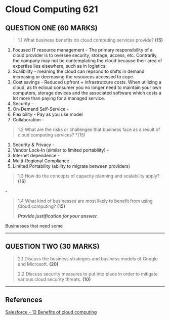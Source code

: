 # Cloud Computing 621

## QUESTION ONE **(60 MARKS)**

> 1.1 What business benefits do cloud computing services provide? **(15)**

1. Focused IT resource management - The primary responsibility of a cloud provider is to oversee security, storage, access, etc. Contrarily, the company may not be contemplating the cloud because their area of expertise lies elsewhere, such as in logistics.
2. Scalibility - meaning the cloud can repsond to shifts in demand increasing or decreasing the resources accessed to cope.
3. Cost savings - Reduced upfront + infrastrutcure costs. When utilizing a cloud, as th ecloud consumer you no longer need to maintain your own computers, storage devices and the associated software which costs a lot more than paying for a managed service.
4. Security -
5. On-Demand Self-Service -
6. Flexibility - Pay as you use model
7. Collaboration -

> 1.2 What are the risks or challenges that business face as a result of cloud computing services? **(15)*

1. Security & Privacy -
2. Vendor Lock-In (similar to limited portability) -
3. Internet dependence -
4. Multi-Regional Compliance -
5. Limited Portability (ability to migrate between providers)

> 1.3 How do the concepts of capacity planning and scalability apply? **(15)**

\-

> 1.4 What kind of businesses are most likely to benefit from using Cloud computing? **(15)**
>
> ***Provide justification for your answer.***

Businesses that need some 

***

## QUESTION TWO **(30 MARKS)**

> 2.1 Discuss the business strategies and business models of Google and Microsoft. **(20)**
>
> 2.2 Discuss security measures to put into place in order to mitigate various cloud security threats. **(10)**

***

## References

[Salesforce - 12 Benefits of cloud computing](https://www.salesforce.com/products/platform/best-practices/benefits-of-cloud-computing/)
